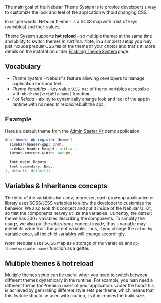 The main goal of the Nebular Theme System is to provide developers a way to customize the look and feel of the application without changing CSS.

In simple words, Nebular theme - is a SCSS map with a list of keys (variables) and their values.

Theme System supports **hot reload** - so multiple themes at the same time and ability to switch themes *in runtime*.
Note, in a simplest setup you may just include prebuilt CSS file of the theme of your choice and that's  it. More details on the installation under [Enabling Theme System](#/docs/guides/enabling-theme-system) page.

## Vocabulary
- *Theme System* - Nebular's feature allowing developers to manage application look and feel.
- *Theme Variables* - key-value `SCSS map` of theme variables accessible with `nb-theme(variable-name)` function.
- *Hot Reload* - ability to dynamically change look and feel of the app in runtime with no need to reload/rebuilt the app.

## Example
Here's a default theme from the [Admin Starter Kit](http://akveo.com/ng2-admin) demo application.

```scss
$nb-themes: nb-register-theme((
  sidebar-header-gap: 2rem,
  sidebar-header-height: initial,
  layout-content-width: 1400px,

  font-main: Roboto,
  font-secondary: Exo,
), default, default);
```

## Variables & Inheritance concepts

The idea of the variables isn't new, moreover, each grownup application or library uses SCSS/LESS variables to allow the developer to customize the behavior.
We also took this concept and put it inside of the Nebular UI Kit, so that the components heavily utilize the variables.
Currently, the default theme has 300+ variables describing the components.
To simplify the usage, we also put the *inheritance* concept inside, thus a variable may inherit its value from the parent variable. 
Thus, if you change the `color-bg` variable once, all the child variables will change accordingly.

*Note*: Nebular uses SCSS map as a storage of the variables and `nb-theme(variable-name)` function as a getter. 

## Multiple themes & hot reload

Multiple themes setup can be useful when you need to switch between different themes dynamically in the runtime. For example, you man need a different theme for Premium users of your application.
Under the hood this is achieved by generating different style sets per theme, which means that this feature should be used with caution, as it increases the build size. 
